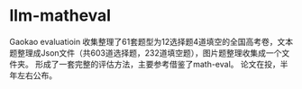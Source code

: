 # llm-matheval
Gaokao evaluatioin
收集整理了61套题型为12选择题4道填空的全国高考卷，文本题整理成Json文件（共603道选择题，232道填空题），图片题整理收集成一个文件夹。
形成了一套完整的评估方法，主要参考借鉴了math-eval。
论文在投，半年左右公布。
